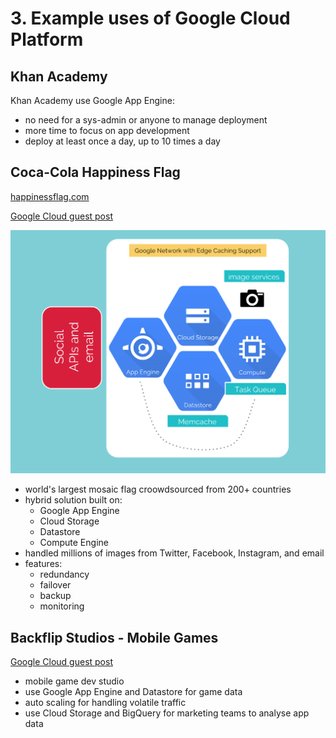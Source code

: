 # 3. Example uses of Google Cloud Platform

## Khan Academy

Khan Academy use Google App Engine:

- no need for a sys-admin or anyone to manage deployment
- more time to focus on app development
- deploy at least once a day, up to 10 times a day

## Coca-Cola Happiness Flag

[happinessflag.com](http://www2.happinessflag.com/)

[Google Cloud guest post](https://medium.com/google-cloud/ci-t-uses-google-cloud-platform-to-power-the-coca-cola-happiness-flag-unveiled-on-the-pitch-at-3337f11392cc)

![Coca-cola happiness flag GCP infrastructure](./assets/03-coca-cola-happiness-gcp.png)

- world's largest mosaic flag croowdsourced from 200+ countries
- hybrid solution built on:
    - Google App Engine
    - Cloud Storage
    - Datastore
    - Compute Engine
- handled millions of images from Twitter, Facebook, Instagram, and email
- features:
    - redundancy
    - failover
    - backup
    - monitoring
    
## Backflip Studios - Mobile Games

[Google Cloud guest post](https://cloudplatform.googleblog.com/2014/04/backflip-studios-scales-mobile-games-with-google-cloud-platform.html)

- mobile game dev studio
- use Google App Engine and Datastore for game data
- auto scaling for handling volatile traffic
- use Cloud Storage and BigQuery for marketing teams to analyse app data
